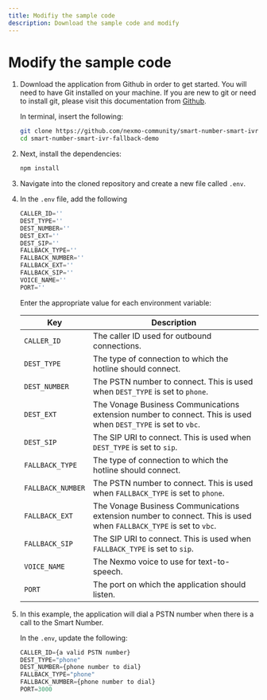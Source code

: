 ```yaml
---
title: Modifiy the sample code
description: Download the sample code and modify
---
```


# Modify the sample code

1. Download the application from Github in order to get started. 
    You will need to have Git installed on your machine. If you are new to git or need to install git, please visit this documentation from [Github](https://docs.github.com/en/github/getting-started-with-github/set-up-git).

    In terminal, insert the following:

    ```bash
    git clone https://github.com/nexmo-community/smart-number-smart-ivr-fallback-demo.git
    cd smart-number-smart-ivr-fallback-demo
    ``` 

2. Next, install the dependencies:

    ```bash
    npm install
    ```

3. Navigate into the cloned repository  and create a new file called `.env`.

4. In the `.env` file, add the following

    ```javascript
    CALLER_ID=''
    DEST_TYPE=''
    DEST_NUMBER=''
    DEST_EXT=''
    DEST_SIP=''
    FALLBACK_TYPE=''
    FALLBACK_NUMBER=''
    FALLBACK_EXT=''
    FALLBACK_SIP=''
    VOICE_NAME=''
    PORT=''
    ```

    Enter the appropriate value for each environment variable: 

    | Key | Description |
    | --- | ----------- |
    | `CALLER_ID`      | The caller ID used for outbound connections. |
    | `DEST_TYPE`      | The type of connection to which the hotline should connect. |
    | `DEST_NUMBER`      | The PSTN number to connect. This is used when `DEST_TYPE` is set to `phone`. |
    | `DEST_EXT`      | The Vonage Business Communications extension number to connect. This is used when `DEST_TYPE` is set to `vbc`. |
    | `DEST_SIP`      | The SIP URI to connect. This is used when `DEST_TYPE` is set to `sip`. |
    | `FALLBACK_TYPE`      | The type of connection to which the hotline should connect. |
    | `FALLBACK_NUMBER`      | The PSTN number to connect. This is used when `FALLBACK_TYPE` is set to `phone`. |
    | `FALLBACK_EXT`      | The Vonage Business Communications extension number to connect. This is used when `FALLBACK_TYPE` is set to `vbc`. |
    | `FALLBACK_SIP`      | The SIP URI to connect. This is used when `FALLBACK_TYPE` is set to `sip`. |
    | `VOICE_NAME`      | The Nexmo voice to use for text-to-speech. |
    | `PORT`      | The port on which the application should listen. |

5. In this example, the application will dial a PSTN number when there is a call to the Smart Number.

    In the `.env`, update the following:

    ```javascript
    CALLER_ID={a valid PSTN number}
    DEST_TYPE="phone"
    DEST_NUMBER={phone number to dial}
    FALLBACK_TYPE="phone"
    FALLBACK_NUMBER={phone number to dial}
    PORT=3000
    ```